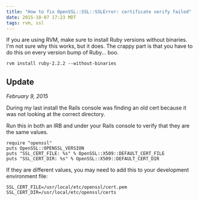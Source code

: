 ```yaml
---
title: "How to fix OpenSSL::SSL::SSLError: certificate verify failed"
date: 2015-10-07 17:23 MDT
tags: rvm, ssl
---
```


If you are using RVM, make sure to install Ruby versions without binaries. I'm
not sure why this works, but it does. The crappy part is that you have to do this
on every version bump of Ruby... boo.

`rvm install ruby-2.2.2 --without-binaries`

## Update

*February 9, 2015*

During my last install the Rails console was finding an old cert because it was
not looking at the correct directory.

Run this in both an IRB and under your Rails console to verify that they are
the same values.

```
require "openssl"
puts OpenSSL::OPENSSL_VERSION
puts "SSL_CERT_FILE: %s" % OpenSSL::X509::DEFAULT_CERT_FILE
puts "SSL_CERT_DIR: %s" % OpenSSL::X509::DEFAULT_CERT_DIR
```

If they are different values, you may need to add this to your development environment
file:

```
SSL_CERT_FILE=/usr/local/etc/openssl/cert.pem
SSL_CERT_DIR=/usr/local/etc/openssl/certs
```
